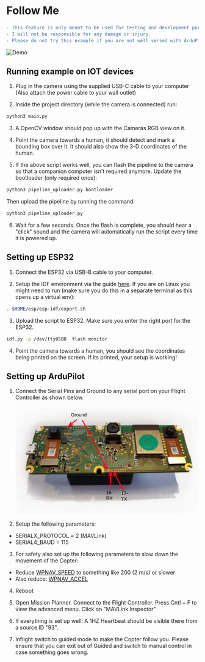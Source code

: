 # Follow Me

```diff
- This feature is only meant to be used for testing and development purposes.
- I will not be responsible for any damage or injury.
- Please do not try this example if you are not well versed with ArduPilot
```

![Demo](../docs/images/human_track.gif)

## Running example on IOT devices

1. Plug in the camera using the supplied USB-C cable to your computer (Also attach the power cable to your wall outlet)

2. Inside the project directory (while the camera is connected) run:
```bash
python3 main.py
```
3. A OpenCV window should pop up with the Cameras RGB view on it.

4. Point the camera towards a human, it should detect and mark a bounding box over it. It should also show the 3-D coordinates of the human.

5. If the above script works well, you can flash the pipeline to the camera so that a companion computer isn't required anymore.
Update the bootloader (only required once):
``` bash
python3 pipeline_uploader.py bootloader
```
Then upload the pipeline by running the command:
``` bash
python3 pipeline_uploader.py
```

6. Wait for a few seconds. Once the flash is complete, you should hear a "click" sound and the camera will automatically run the script every time it is powered up.

## Setting up ESP32

1. Connect the ESP32 via USB-B cable to your computer.

2. Setup the IDF environment via the guide [here](https://docs.espressif.com/projects/esp-idf/en/v4.2.2/esp32/get-started/index.html). If you are on Linux you might need to run (make sure you do this in a separate terminal as this opens up a virtual env):
```bash
. $HOME/esp/esp-idf/export.sh
```
3. Upload the script to ESP32. Make sure you enter the right port for the ESP32.
```bash
idf.py -p /dev/ttyUSB0  flash monitor
```
4. Point the camera towards a human, you should see the coordinates being printed on the screen. If its printed, your setup is working!

## Setting up ArduPilot

1. Connect the Serial Pins and Ground to any serial port on your Flight Controller as shown below.
![Connections](../docs/images/connections.png)

2. Setup the following parameters:
- SERIALX_PROTOCOL = 2 (MAVLink)
- SERIAL4_BAUD = 115

3. For safety also set up the following parameters to slow down the movement of the Copter:
- Reduce [WPNAV_SPEED](https://ardupilot.org/copter/docs/parameters.html#wpnav-speed-waypoint-horizontal-speed-target) to something like 200 (2 m/s) or slower
- Also reduce: [WPNAV_ACCEL](WPNAV_ACCEL)

4. Reboot

5. Open Mission Planner. Connect to the Flight Controller. Press Cntl + F to view the advanced menu. Click on "MAVLink Inspector"

6. If everything is set up well: A 1HZ Heartbeat should be visible there from a source ID "93".

7. Inflight switch to guided mode to make the Copter follow you. Please ensure that you can exit out of Guided and switch to manual control in case something goes wrong.

